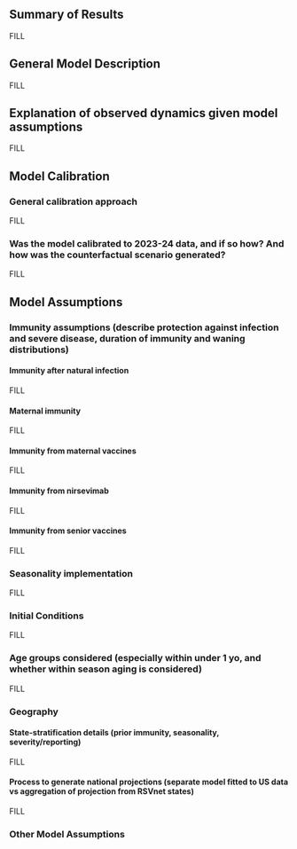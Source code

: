 ## Summary of Results
FILL

## General Model Description
FILL

## Explanation of observed dynamics given model assumptions 
FILL

## Model Calibration

### General calibration approach
FILL

### Was the model calibrated to 2023-24 data, and if so how? And how was the counterfactual scenario generated?
FILL

## Model Assumptions

### **Immunity assumptions** (describe protection against infection and severe disease, duration of immunity and waning distributions)

#### Immunity after natural infection
FILL

#### Maternal immunity
FILL

#### Immunity from maternal vaccines
FILL

#### Immunity from nirsevimab
FILL

#### Immunity from senior vaccines
FILL

### **Seasonality implementation**
FILL

### **Initial Conditions**
FILL

### **Age groups considered** (especially within under 1 yo, and whether within season aging is considered)
FILL

### **Geography**

#### State-stratification details (prior immunity, seasonality, severity/reporting)
FILL

#### Process to generate national projections (separate model fitted to US data vs aggregation of projection from RSVnet states)
FILL

### **Other Model Assumptions**
